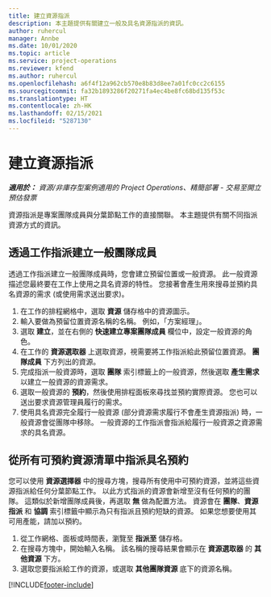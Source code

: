```yaml
---
title: 建立資源指派
description: 本主題提供有關建立一般及具名資源指派的資訊。
author: ruhercul
manager: Annbe
ms.date: 10/01/2020
ms.topic: article
ms.service: project-operations
ms.reviewer: kfend
ms.author: ruhercul
ms.openlocfilehash: a6f4f12a962cb570e8b83d8ee7a01fc0cc2c6155
ms.sourcegitcommit: fa32b1893286f20271fa4ec4be8fc68bd135f53c
ms.translationtype: HT
ms.contentlocale: zh-HK
ms.lasthandoff: 02/15/2021
ms.locfileid: "5287130"
---
```

# <a name="create-resource-assignments"></a>建立資源指派

_**適用於：** 資源/非庫存型案例適用的 Project Operations、精簡部署 - 交易至開立預估發票_


資源指派是專案團隊成員與分葉節點工作的直接關聯。 本主題提供有關不同指派資源方式的資訊。

## <a name="create-a-generic-team-member-through-task-assignment"></a>透過工作指派建立一般團隊成員


透過工作指派建立一般團隊成員時，您會建立預留位置或一般資源。 此一般資源描述您最終要在工作上使用之具名資源的特性。 您接著會產生用來搜尋並預約具名資源的需求 (或使用需求送出要求)。

1. 在工作的排程網格中，選取 **資源** 儲存格中的資源圖示。
2. 輸入要做為預留位置資源名稱的名稱。 例如，「方案經理」。
3. 選取 **建立**，並在右側的 **快速建立專案團隊成員** 欄位中，設定一般資源的角色。
4. 在工作的 **資源選取器** 上選取資源，視需要將工作指派給此預留位置資源。 **團隊成員** 下方列出的資源。
5. 完成指派一般資源時，選取 **團隊** 索引標籤上的一般資源，然後選取 **產生需求** 以建立一般資源的資源需求。
6. 選取一般資源的 **預約**，然後使用排程面板來尋找並預約實際資源。 您也可以送出要求資源管理員履行的需求。
7. 使用具名資源完全履行一般資源 (部分資源需求履行不會產生資源指派) 時，一般資源會從團隊中移除。 一般資源的工作指派會指派給履行一般資源之資源需求的具名資源。

## <a name="assign-a-named-resource-from-the-list-of-all-bookable-resources"></a>從所有可預約資源清單中指派具名預約

您可以使用 **資源選擇器** 中的搜尋方塊，搜尋所有使用中可預約資源，並將這些資源指派給任何分葉節點工作。 以此方式指派的資源會新增至沒有任何預約的團隊。 這類似於新增團隊成員後，再選取 **無** 做為配置方法。 資源會在 **團隊**、**資源指派** 和 **協調** 索引標籤中顯示為只有指派且預約短缺的資源。 如果您想要使用其可用產能，請加以預約。

1. 從工作網格、面板或時間表，瀏覽至 **指派至** 儲存格。
2. 在搜尋方塊中，開始輸入名稱。 該名稱的搜尋結果會顯示在 **資源選取器** 的 **其他資源** 下方。
3. 選取您要指派給工作的資源，或選取 **其他團隊資源** 底下的資源名稱。


[!INCLUDE[footer-include](../includes/footer-banner.md)]